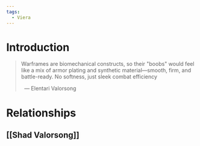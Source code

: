 ```yaml
---
tags:
  - Viera
---
```

# Introduction
> Warframes are biomechanical constructs, so their "boobs" would feel like a mix of armor plating and synthetic material—smooth, firm, and battle-ready. No softness, just sleek combat efficiency
>
>  — Elentari Valorsong

# Relationships
## [[Shad Valorsong]]


